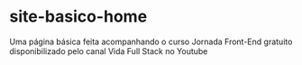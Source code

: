 # site-basico-home
Uma página básica feita acompanhando o curso Jornada Front-End gratuito disponibilizado pelo canal Vida Full Stack no Youtube
